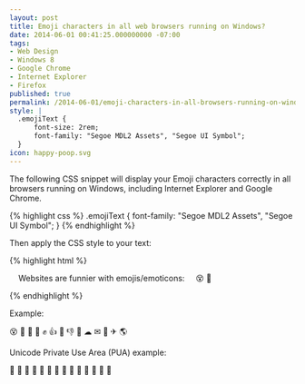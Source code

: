 ```yaml
---
layout: post
title: Emoji characters in all web browsers running on Windows?
date: 2014-06-01 00:41:25.000000000 -07:00
tags:
- Web Design
- Windows 8
- Google Chrome
- Internet Explorer
- Firefox
published: true
permalink: /2014-06-01/emoji-characters-in-all-browsers-running-on-windows
style: |
  .emojiText {
      font-size: 2rem;
      font-family: "Segoe MDL2 Assets", "Segoe UI Symbol";
  }
icon: happy-poop.svg
---
```

The following CSS snippet will display your Emoji characters correctly in all browsers running on Windows, including Internet Explorer and Google Chrome.


{% highlight css %}
.emojiText {
    font-family: "Segoe MDL2 Assets", "Segoe UI Symbol";
}
{% endhighlight %}


Then apply the CSS style to your text:


{% highlight html %}
<p>
    Websites are funnier with emojis/emoticons:
    <span class="emojiText">&#128565; &#128126;</span>
</p>
{% endhighlight %}


Example:


<span class="emojiText">
    <span title="dizzy face">&#128565;</span>
    <span title="alien monster">&#128126;</span>
    <span title="octopus">&#x1F419;</span>
    <span title="cookie">&#x1F36A;</span>
    <span title="fist">&#x270A;</span>
    <span title="thumbs up">&#x1F44D;</span>
    <span title="turtle">&#x1F422;</span>
    <span title="thumbs down">&#x1F44E;</span>
    <span title="triangular flag on post">&#x1F6A9;</span>
    <span title="cloud">&#x2601;</span>
    <span title="envelope">&#x2709;</span>
    <span title="hammer">&#x1F528;</span>
    <span title="airplane">&#x2708;</span>
    <span title="earth americas">&#x1F30E;</span>
</span>

Unicode Private Use Area (PUA) example:

<span class="emojiText">
    <span title="camera">&#xE722;</span>
    <span title="comment">&#xE90A;</span>
    <span title="contact">&#xE77B;</span>
    <span title="copy">&#xE8C8;</span>
    <span title="save">&#xE74E;</span>
    <span title="like">&#xE8E1;</span>
    <span title="delete">&#xE74D;</span>
    <span title="dislike">&#xE8E0;</span>
    <span title="flag">&#xE7C1;</span>
    <span title="cloud">&#xE753;</span>
    <span title="mail">&#xE715;</span>
    <span title="repair">&#xE90F;</span>
    <span title="settings">&#xE713;</span>
    <span title="world">&#xE909;</span>
</span>
